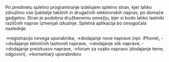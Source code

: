 Pri predmetu spletno programiranje izdelujem spletno stran, kjer lahko združimo vse ljubitelje takšnih in drugačnih elektronskih naprav, po domače gadgetov. Stran je podobna družbenemu omrežju, kjer si bodo lahko lastniki različnih naprav izmenjali izkušnje. 
Spletna aplikacija bo omogočala naslednje:

->registracijo novega uporabnika,
->dodajanje nove naprave (npr. iPhone),
->dodajanje tehničnih lastnosti naprave,
->dodajanje slik naprave,
->dodajanje preizkusov naprave,
->forum za vsako napravo (dodajanje teme, odgovori),
->komentarji uporabnikov
